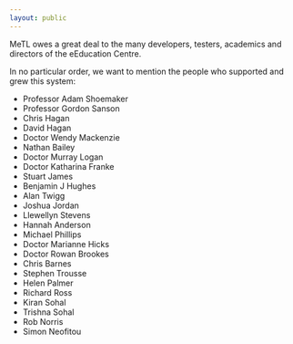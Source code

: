 ```yaml
---
layout: public
---
```

MeTL owes a great deal to the many developers, testers, academics and directors of the eEducation Centre.

In no particular order, we want to mention the people who supported and grew this system:

* Professor Adam Shoemaker
* Professor Gordon Sanson
* Chris Hagan
* David Hagan
* Doctor Wendy Mackenzie
* Nathan Bailey
* Doctor Murray Logan
* Doctor Katharina Franke
* Stuart James
* Benjamin J Hughes
* Alan Twigg
* Joshua Jordan
* Llewellyn Stevens
* Hannah Anderson
* Michael Phillips
* Doctor Marianne Hicks
* Doctor Rowan Brookes
* Chris Barnes
* Stephen Trousse
* Helen Palmer
* Richard Ross
* Kiran Sohal
* Trishna Sohal
* Rob Norris
* Simon Neofitou
